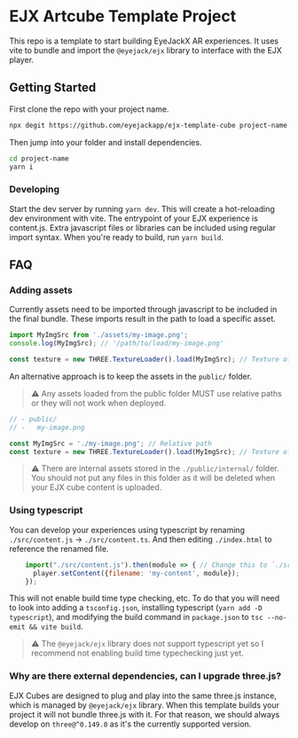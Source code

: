 # EJX Artcube Template Project

This repo is a template to start building EyeJackX AR experiences.  It uses vite
to bundle and import the `@eyejack/ejx` library to interface with the EJX player.

## Getting Started

First clone the repo with your project name.

```bash
npx degit https://github.com/eyejackapp/ejx-template-cube project-name
```

Then jump into your folder and install dependencies.

```bash
cd project-name
yarn i
```

### Developing

Start the dev server by running `yarn dev`.  This will create a hot-reloading
dev environment with vite.  The entrypoint of your EJX experience is content.js.
Extra javascript files or libraries can be included using regular import syntax.
When you're ready to build, run `yarn build`.

## FAQ

### Adding assets

Currently assets need to be imported through javascript to be included in the
final bundle.  These imports result in the path to load a specific asset.

```javascript
import MyImgSrc from './assets/my-image.png';
console.log(MyImgSrc); // '/path/to/load/my-image.png'

const texture = new THREE.TextureLoader().load(MyImgSrc); // Texture of my image.
```

An alternative approach is to keep the assets in the `public/` folder.

> :warning: Any assets loaded from the public folder MUST use relative paths
> or they will not work when deployed.

```javascript
// - public/
// -   my-image.png

const MyImgSrc = './my-image.png'; // Relative path
const texture = new THREE.TextureLoader().load(MyImgSrc); // Texture of my image
```

> :warning: There are internal assets stored in the `./public/internal/` folder.
> You should not put any files in this folder as it will be deleted when your 
> EJX cube content is uploaded.

### Using typescript

You can develop your experiences using typescript by renaming
`./src/content.js` -> `./src/content.ts`.  And then editing `./index.html` to
reference the renamed file.

```javascript
    import("./src/content.js").then(module => { // Change this to `./src/content.ts`
      player.setContent({filename: 'my-content', module});
    });
```

This will not enable build time type checking, etc. To do that you will need to
look into adding a `tsconfig.json`, installing typescript (`yarn add -D typescript`),
and modifying the build command in `package.json` to `tsc --no-emit && vite build`.

> :warning: The `@eyejack/ejx` library does not support typescript yet so I recommend
> not enabling build time typechecking just yet.

### Why are there external dependencies, can I upgrade three.js?

EJX Cubes are designed to plug and play into the same three.js instance, which is
managed by `@eyejack/ejx` library.  When this template builds your project it will
not bundle three.js with it.  For that reason, we should always develop on
`three@^0.149.0` as it's the currently supported version.
